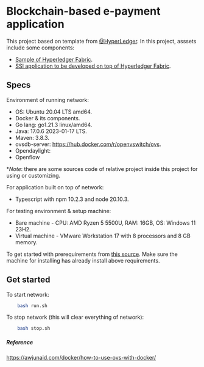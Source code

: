 # Blockchain-based e-payment application

This project based on template from [@HyperLedger](https://github.com/hyperledger/). In this project, asssets include some components:

- [Sample of Hyperledger Fabric](https://github.com/hyperledger/fabric-samples).
- [SSI application to be developed on top of Hyperledger Fabric](https://github.com/hyperledger-labs/aries-fabric-wrapper).

## Specs

Environment of running network:

- OS: Ubuntu 20.04 LTS amd64.
- Docker & its components.
- Go lang: go1.21.3 linux/amd64.
- Java: 17.0.6 2023-01-17 LTS.
- Maven: 3.8.3.
- ovsdb-server: https://hub.docker.com/r/openvswitch/ovs.
- Opendaylight: 
- Openflow

**Note*: there are some sources code of relative project inside this project for using or customizing.

For application built on top of network:

- Typescript with npm 10.2.3 and node 20.10.3.

For testing environment & setup machine:

- Bare machine - CPU: AMD Ryzen 5 5500U, RAM: 16GB, OS: Windows 11 23H2.
- Virtual machine - VMware Workstation 17 with 8 processors and 8 GB memory.

To get started with prerequirements from [this source](https://hyperledger-fabric.readthedocs.io/en/latest/prereqs.html). Make sure the machine for installing has already install above requirements.

## Get started

To start network:

```sh
    bash run.sh
```

To stop network (this will clear everything of network):

```sh
    bash stop.sh
```

##### Reference

https://awjunaid.com/docker/how-to-use-ovs-with-docker/